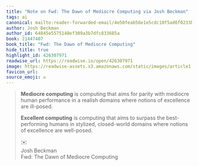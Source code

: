 ```yaml
---
title: "Note on Fwd: The Dawn of Mediocre Computing via Josh Beckman"
tags: ai
canonical: mailto:reader-forwarded-email/4e50feab56e1e5cdc10f5ad6f0233b6e
author: Josh Beckman
author_id: 64845e5575140ef309a3b7dfc833685a
book: 21447407
book_title: "Fwd: The Dawn of Mediocre Computing"
hide_title: true
highlight_id: 426307971
readwise_url: https://readwise.io/open/426307971
image: https://readwise-assets.s3.amazonaws.com/static/images/article1.be68295a7e40.png
favicon_url: 
source_emoji: ✉️
---
```


> **Mediocre computing** is computing that aims for parity with mediocre human performance in a realish domains where notions of excellence are ill-posed.
> 
> **Excellent computing** is computing that aims to surpass the best-performing humans in stylized, closed-world domains where notions of excellence are well-posed.
> <div class="quoteback-footer"><div class="quoteback-avatar"><span class="mini-emoji"> ✉️</span></div><div class="quoteback-metadata"><div class="metadata-inner"><span style="display:none">FROM:</span><div aria-label="Josh Beckman" class="quoteback-author"> Josh Beckman</div><div aria-label="Fwd: The Dawn of Mediocre Computing" class="quoteback-title"> Fwd: The Dawn of Mediocre Computing</div></div></div></div>